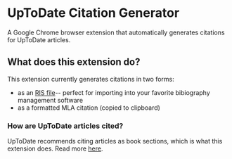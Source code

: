 # UpToDate Citation Generator

A Google Chrome browser extension that automatically generates citations for UpToDate articles.

## What does this extension do?

This extension currently generates citations in two forms:
- as an [RIS file](https://en.wikipedia.org/wiki/RIS_(file_format))-- perfect for importing into your favorite bibiography management software
- as a formatted MLA citation (copied to clipboard)

### How are UpToDate articles cited?

UpToDate recommends citing articles as book sections, which is what this extension does. Read more [here](https://www.uptodate.com/home/how-use-uptodate-presentation).
